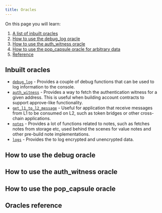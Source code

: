 ```yaml
---
title: Oracles
---
```


On this page you will learn:

1. [A list of inbuilt oracles](#inbuilt-oracles)
3. [How to use the debug_log oracle](#how-to-use-the-debug-oracle)
3. [How to use the auth_witness oracle](#how-to-use-the-auth_witness-oracle)
4. [How to use the pop_capsule oracle for arbitrary data](#how-to-use-the-pop_capsule-oracle)
4. [Reference](#oracles-reference)

## Inbuilt oracles

- [`debug_log`](https://github.com/AztecProtocol/aztec-packages/blob/master/yarn-project/aztec-nr/aztec/src/oracle/debug_log.nr) - Provides a couple of debug functions that can be used to log information to the console.
- [`auth_witness`](https://github.com/AztecProtocol/aztec-packages/blob/master/yarn-project/aztec-nr/authwit/src/auth_witness.nr) - Provides a way to fetch the authentication witness for a given address. This is useful when building account contracts to support approve-like functionality.
- [`get_l1_to_l2_message`](https://github.com/AztecProtocol/aztec-packages/blob/master/yarn-project/aztec-nr/aztec/src/oracle/get_l1_to_l2_message.nr) - Useful for application that receive messages from L1 to be consumed on L2, such as token bridges or other cross-chain applications.
- [`notes`](https://github.com/AztecProtocol/aztec-packages/blob/master/yarn-project/aztec-nr/aztec/src/oracle/notes.nr) - Provides a lot of functions related to notes, such as fetches notes from storage etc, used behind the scenes for value notes and other pre-build note implementations.
- [`logs`](https://github.com/AztecProtocol/aztec-packages/blob/master/yarn-project/aztec-nr/aztec/src/oracle/logs.nr) - Provides the to log encrypted and unencrypted data.

## How to use the debug oracle

## How to use the auth_witness oracle

## How to use the pop_capsule oracle

## Oracles reference